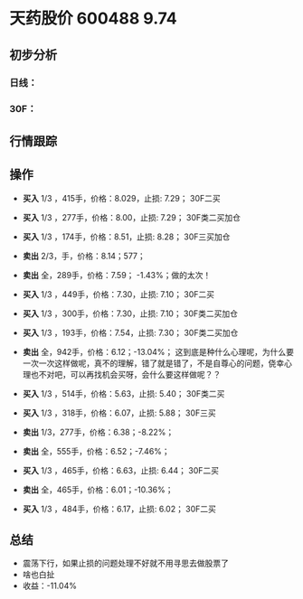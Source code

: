 # 天药股价 600488 9.74
## 初步分析
### 日线：
  
### 30F：
  
## 行情跟踪
  
## 操作
  - **买入** 1/3 ，415手，价格：8.029，止损: 7.29； 30F二买
  - **买入** 1/3 ，277手，价格：8.00，止损: 7.29； 30F类二买加仓
  - **买入** 1/3 ，174手，价格：8.51，止损: 8.28； 30F三买加仓
  - **卖出** 2/3，手，价格：8.14；577；
  - **卖出** 全，289手，价格：7.59； -1.43%；做的太次！

  - **买入** 1/3 ，449手，价格：7.30，止损: 7.10； 30F二买
  - **买入** 1/3 ，300手，价格：7.30，止损: 7.10； 30F类二买加仓
  - **买入** 1/3 ，193手，价格：7.54，止损: 7.30； 30F类二买加仓
  - **卖出** 全，942手，价格：6.12；-13.04%； 这到底是种什么心理呢，为什么要一次一次这样做呢，真不的理解，错了就是错了，不是自尊心的问题，侥幸心理也不对吧，可以再找机会买呀，会什么要这样做呢？？

  - **买入** 1/3 ，514手，价格：5.63，止损: 5.40； 30F类二买
  - **买入** 1/3 ，318手，价格：6.07，止损: 5.88； 30F三买
  - **卖出** 1/3，277手，价格：6.38；-8.22%；
  - **卖出** 全，555手，价格：6.52；-7.46%；

  - **买入** 1/3 ，465手，价格：6.63，止损: 6.44； 30F二买
  - **卖出** 全，465手，价格：6.01；-10.36%；

  - **买入** 1/3 ，484手，价格：6.17，止损: 6.02； 30F二买

## 总结
  - 震荡下行，如果止损的问题处理不好就不用寻思去做股票了
  - 啥也白扯
  - 收益：-11.04%